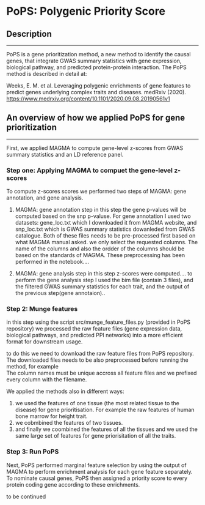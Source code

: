 # PoPS: Polygenic Priority Score 

## Description
* * *
PoPS is a gene prioritization method, a new method to identify the causal genes, that integrate GWAS summary statistics with gene expression, biological pathway, and predicted protein-protein interaction.
The PoPS method is described in detail at: 

Weeks, E. M. et al. Leveraging polygenic enrichments of gene features to predict genes underlying complex traits and diseases. medRxiv (2020).
https://www.medrxiv.org/content/10.1101/2020.09.08.20190561v1


## An overview of how we applied PoPS for gene prioritization
* * *
 First, we applied MAGMA to compute gene-level z-scores from GWAS summary statistics and an LD reference panel. 

 
### Step one: Applying MAGMA to compuet the gene-level z-scores

 To compute z-scores scores we performed two steps of MAGMA: gene annotation, and gene analysis.  

1) MAGMA: gene annotation step
in this step the gene p-values will be computed based on the snp p-valuse.  For gene annotation I used two datasets: gene_loc.txt which I downloaded it from MAGMA website, and snp_loc.txt which is GWAS summary statistics dowanleded from GWAS catalogue. Both of these files needs to be pre-processed first based on what MAGMA manual asked. we only select the requested columns. The name of the columns and also the ordder of the columns should be based on the standards of MAGMA. These preprocessing has been performed in the notebook....

2) MAGMA: gene analysis step
in this step  z-scores were computed....
to perform the gene analysis step I used the bim file (contain 3 files), and the filtered GWAS summary statistics for each trait, and the output of the previous step(gene annotaion).. 

### Step 2: Munge features
in this step using the script src/munge_feature_files.py (provided in PoPS repository) we processed the raw feature files (gene expression data, biological 
pathways, and predicted PPI networks) into a more efficient format for downstream usage. 

to do this we need to download the raw feature files from PoPS repository. The downloaded files needs to be also preprocessed before running the method, for example  
The column names must be unique accross all feature files and we prefixed every column with the filename. 

We applied the methods also in different ways:
1) we used the features of one tissue (the most related tissue to the disease) for gene prioritisation. For example the raw features of human bone marrow for height trait. 
2) we cobmbined the features of two tissues.  
3) and finally we  coombined the features of all the tissues and we used the same large set of features for gene priorisitation of all the traits.  
 
 ### Step 3: Run PoPS
Next, PoPS performed marginal feature selection by using the output of MAGMA to perform enrichment analysis for each gene feature separately. 
To nominate causal genes, PoPS then assigned a priority score to every protein coding gene according to these enrichments. 



   to be continued



